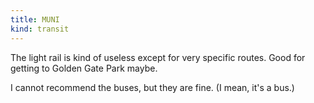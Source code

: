 ```yaml
---
title: MUNI
kind: transit
---
```

The light rail is kind of useless except for very specific routes. Good for getting to Golden Gate Park maybe.

I cannot recommend the buses, but they are fine. (I mean, it's a bus.)
